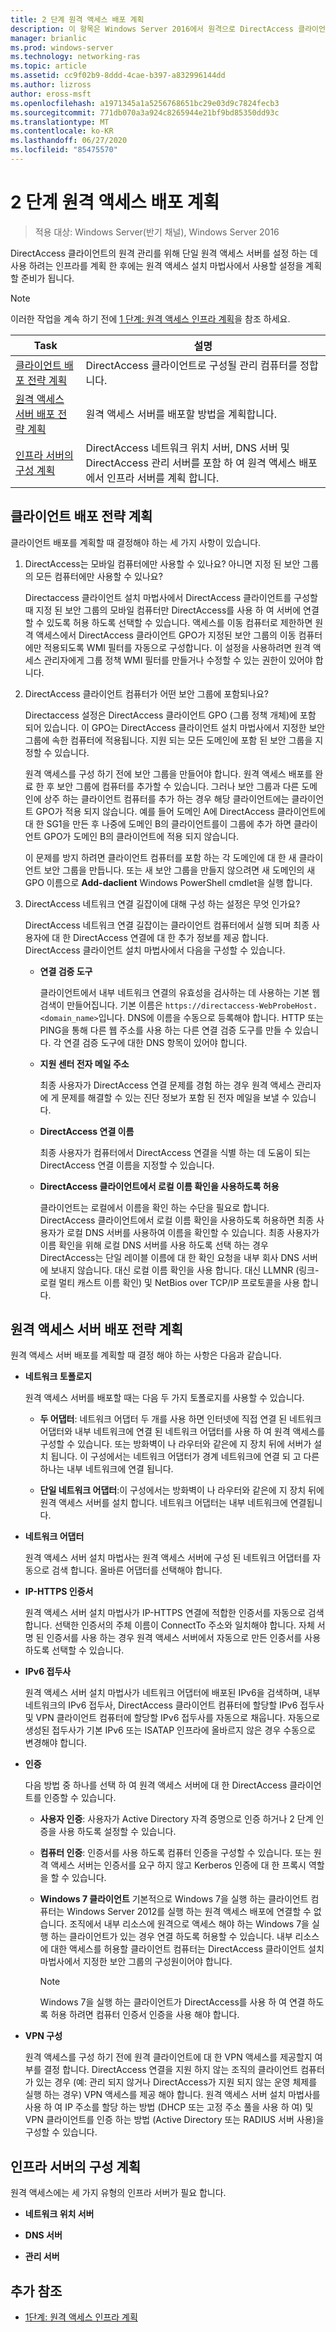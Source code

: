 ```yaml
---
title: 2 단계 원격 액세스 배포 계획
description: 이 항목은 Windows Server 2016에서 원격으로 DirectAccess 클라이언트 관리 가이드의 일부입니다.
manager: brianlic
ms.prod: windows-server
ms.technology: networking-ras
ms.topic: article
ms.assetid: cc9f02b9-8ddd-4cae-b397-a832996144dd
ms.author: lizross
author: eross-msft
ms.openlocfilehash: a1971345a1a5256768651bc29e03d9c7824fecb3
ms.sourcegitcommit: 771db070a3a924c8265944e21bf9bd85350dd93c
ms.translationtype: MT
ms.contentlocale: ko-KR
ms.lasthandoff: 06/27/2020
ms.locfileid: "85475570"
---
```

# <a name="step-2-plan-the-remote-access-deployment"></a>2 단계 원격 액세스 배포 계획

>적용 대상: Windows Server(반기 채널), Windows Server 2016

DirectAccess 클라이언트의 원격 관리를 위해 단일 원격 액세스 서버를 설정 하는 데 사용 하려는 인프라를 계획 한 후에는 원격 액세스 설치 마법사에서 사용할 설정을 계획할 준비가 됩니다.

> [!NOTE]
> 이러한 작업을 계속 하기 전에 [1 단계: 원격 액세스 인프라 계획](Step-1-Plan-the-Remote-Access-Infrastructure.md)을 참조 하세요.

|Task|설명|
|----|--------|
|[클라이언트 배포 전략 계획](#plan-a-client-deployment-strategy)|DirectAccess 클라이언트로 구성될 관리 컴퓨터를 정합니다.|
|[원격 액세스 서버 배포 전략 계획](#plan-a-remote-access-server-deployment-strategy)|원격 액세스 서버를 배포할 방법을 계획합니다.|
|[인프라 서버의 구성 계획](#plan-the-infrastructure-servers-configurations)|DirectAccess 네트워크 위치 서버, DNS 서버 및 DirectAccess 관리 서버를 포함 하 여 원격 액세스 배포에서 인프라 서버를 계획 합니다.|

## <a name="plan-a-client-deployment-strategy"></a>클라이언트 배포 전략 계획
클라이언트 배포를 계획할 때 결정해야 하는 세 가지 사항이 있습니다.

1.  DirectAccess는 모바일 컴퓨터에만 사용할 수 있나요? 아니면 지정 된 보안 그룹의 모든 컴퓨터에만 사용할 수 있나요?

    Directaccess 클라이언트 설치 마법사에서 DirectAccess 클라이언트를 구성할 때 지정 된 보안 그룹의 모바일 컴퓨터만 DirectAccess를 사용 하 여 서버에 연결할 수 있도록 허용 하도록 선택할 수 있습니다. 액세스를 이동 컴퓨터로 제한하면 원격 액세스에서 DirectAccess 클라이언트 GPO가 지정된 보안 그룹의 이동 컴퓨터에만 적용되도록 WMI 필터를 자동으로 구성합니다. 이 설정을 사용하려면 원격 액세스 관리자에게 그룹 정책 WMI 필터를 만들거나 수정할 수 있는 권한이 있어야 합니다.

2.  DirectAccess 클라이언트 컴퓨터가 어떤 보안 그룹에 포함되나요?

    Directaccess 설정은 DirectAccess 클라이언트 GPO (그룹 정책 개체)에 포함 되어 있습니다. 이 GPO는 DirectAccess 클라이언트 설치 마법사에서 지정한 보안 그룹에 속한 컴퓨터에 적용됩니다. 지원 되는 모든 도메인에 포함 된 보안 그룹을 지정할 수 있습니다.

    원격 액세스를 구성 하기 전에 보안 그룹을 만들어야 합니다. 원격 액세스 배포를 완료 한 후 보안 그룹에 컴퓨터를 추가할 수 있습니다. 그러나 보안 그룹과 다른 도메인에 상주 하는 클라이언트 컴퓨터를 추가 하는 경우 해당 클라이언트에는 클라이언트 GPO가 적용 되지 않습니다. 예를 들어 도메인 A에 DirectAccess 클라이언트에 대 한 SG1을 만든 후 나중에 도메인 B의 클라이언트를이 그룹에 추가 하면 클라이언트 GPO가 도메인 B의 클라이언트에 적용 되지 않습니다.

    이 문제를 방지 하려면 클라이언트 컴퓨터를 포함 하는 각 도메인에 대 한 새 클라이언트 보안 그룹을 만듭니다. 또는 새 보안 그룹을 만들지 않으려면 새 도메인의 새 GPO 이름으로 **Add-daclient** Windows PowerShell cmdlet을 실행 합니다.

3.  DirectAccess 네트워크 연결 길잡이에 대해 구성 하는 설정은 무엇 인가요?

    DirectAccess 네트워크 연결 길잡이는 클라이언트 컴퓨터에서 실행 되며 최종 사용자에 대 한 DirectAccess 연결에 대 한 추가 정보를 제공 합니다. DirectAccess 클라이언트 설치 마법사에서 다음을 구성할 수 있습니다.

    -   **연결 검증 도구**

        클라이언트에서 내부 네트워크 연결의 유효성을 검사하는 데 사용하는 기본 웹 검색이 만들어집니다. 기본 이름은 `https://directaccess-WebProbeHost.<domain_name>`입니다. DNS에 이름을 수동으로 등록해야 합니다. HTTP 또는 PING을 통해 다른 웹 주소를 사용 하는 다른 연결 검증 도구를 만들 수 있습니다. 각 연결 검증 도구에 대한 DNS 항목이 있어야 합니다.

    -   **지원 센터 전자 메일 주소**

        최종 사용자가 DirectAccess 연결 문제를 경험 하는 경우 원격 액세스 관리자에 게 문제를 해결할 수 있는 진단 정보가 포함 된 전자 메일을 보낼 수 있습니다.

    -   **DirectAccess 연결 이름**

        최종 사용자가 컴퓨터에서 DirectAccess 연결을 식별 하는 데 도움이 되는 DirectAccess 연결 이름을 지정할 수 있습니다.

    -   **DirectAccess 클라이언트에서 로컬 이름 확인을 사용하도록 허용**

        클라이언트는 로컬에서 이름을 확인 하는 수단을 필요로 합니다. DirectAccess 클라이언트에서 로컬 이름 확인을 사용하도록 허용하면 최종 사용자가 로컬 DNS 서버를 사용하여 이름을 확인할 수 있습니다. 최종 사용자가 이름 확인을 위해 로컬 DNS 서버를 사용 하도록 선택 하는 경우 DirectAccess는 단일 레이블 이름에 대 한 확인 요청을 내부 회사 DNS 서버에 보내지 않습니다. 대신 로컬 이름 확인을 사용 합니다. 대신 LLMNR (링크-로컬 멀티 캐스트 이름 확인) 및 NetBios over TCP/IP 프로토콜을 사용 합니다.

## <a name="plan-a-remote-access-server-deployment-strategy"></a>원격 액세스 서버 배포 전략 계획
원격 액세스 서버 배포를 계획할 때 결정 해야 하는 사항은 다음과 같습니다.

-   **네트워크 토폴로지**

    원격 액세스 서버를 배포할 때는 다음 두 가지 토폴로지를 사용할 수 있습니다.

    -   **두 어댑터**: 네트워크 어댑터 두 개를 사용 하면 인터넷에 직접 연결 된 네트워크 어댑터와 내부 네트워크에 연결 된 네트워크 어댑터를 사용 하 여 원격 액세스를 구성할 수 있습니다. 또는 방화벽이 나 라우터와 같은에 지 장치 뒤에 서버가 설치 됩니다. 이 구성에서는 네트워크 어댑터가 경계 네트워크에 연결 되 고 다른 하나는 내부 네트워크에 연결 됩니다.

    -   **단일 네트워크 어댑터**:이 구성에서는 방화벽이 나 라우터와 같은에 지 장치 뒤에 원격 액세스 서버를 설치 합니다. 네트워크 어댑터는 내부 네트워크에 연결됩니다.

-   **네트워크 어댑터**

    원격 액세스 서버 설치 마법사는 원격 액세스 서버에 구성 된 네트워크 어댑터를 자동으로 검색 합니다. 올바른 어댑터를 선택해야 합니다.

-   **IP-HTTPS 인증서**

    원격 액세스 서버 설치 마법사가 IP-HTTPS 연결에 적합한 인증서를 자동으로 검색합니다. 선택한 인증서의 주체 이름이 ConnectTo 주소와 일치해야 합니다. 자체 서명 된 인증서를 사용 하는 경우 원격 액세스 서버에서 자동으로 만든 인증서를 사용 하도록 선택할 수 있습니다.

-   **IPv6 접두사**

    원격 액세스 서버 설치 마법사가 네트워크 어댑터에 배포된 IPv6을 검색하며, 내부 네트워크의 IPv6 접두사, DirectAccess 클라이언트 컴퓨터에 할당할 IPv6 접두사 및 VPN 클라이언트 컴퓨터에 할당할 IPv6 접두사를 자동으로 채웁니다. 자동으로 생성된 접두사가 기본 IPv6 또는 ISATAP 인프라에 올바르지 않은 경우 수동으로 변경해야 합니다.

-   **인증**

    다음 방법 중 하나를 선택 하 여 원격 액세스 서버에 대 한 DirectAccess 클라이언트를 인증할 수 있습니다.

    -   **사용자 인증**: 사용자가 Active Directory 자격 증명으로 인증 하거나 2 단계 인증을 사용 하도록 설정할 수 있습니다.

    -   **컴퓨터 인증**: 인증서를 사용 하도록 컴퓨터 인증을 구성할 수 있습니다. 또는 원격 액세스 서버는 인증서를 요구 하지 않고 Kerberos 인증에 대 한 프록시 역할을 할 수 있습니다.

    -   **Windows 7 클라이언트** 기본적으로 Windows 7을 실행 하는 클라이언트 컴퓨터는 Windows Server 2012를 실행 하는 원격 액세스 배포에 연결할 수 없습니다. 조직에서 내부 리소스에 원격으로 액세스 해야 하는 Windows 7을 실행 하는 클라이언트가 있는 경우 연결 하도록 허용할 수 있습니다. 내부 리소스에 대한 액세스를 허용할 클라이언트 컴퓨터는 DirectAccess 클라이언트 설치 마법사에서 지정한 보안 그룹의 구성원이어야 합니다.

        > [!NOTE]
        > Windows 7을 실행 하는 클라이언트가 DirectAccess를 사용 하 여 연결 하도록 허용 하려면 컴퓨터 인증서 인증을 사용 해야 합니다.

-   **VPN 구성**

    원격 액세스를 구성 하기 전에 원격 클라이언트에 대 한 VPN 액세스를 제공할지 여부를 결정 합니다. DirectAccess 연결을 지원 하지 않는 조직의 클라이언트 컴퓨터가 있는 경우 (예: 관리 되지 않거나 DirectAccess가 지원 되지 않는 운영 체제를 실행 하는 경우) VPN 액세스를 제공 해야 합니다. 원격 액세스 서버 설치 마법사를 사용 하 여 IP 주소를 할당 하는 방법 (DHCP 또는 고정 주소 풀을 사용 하 여) 및 VPN 클라이언트를 인증 하는 방법 (Active Directory 또는 RADIUS 서버 사용)을 구성할 수 있습니다.

## <a name="plan-the-infrastructure-servers-configurations"></a>인프라 서버의 구성 계획
원격 액세스에는 세 가지 유형의 인프라 서버가 필요 합니다.

-   **네트워크 위치 서버**

-   **DNS 서버**

-   **관리 서버**

## <a name="additional-references"></a>추가 참조

-   [1단계: 원격 액세스 인프라 계획](Step-1-Plan-the-Remote-Access-Infrastructure.md)



